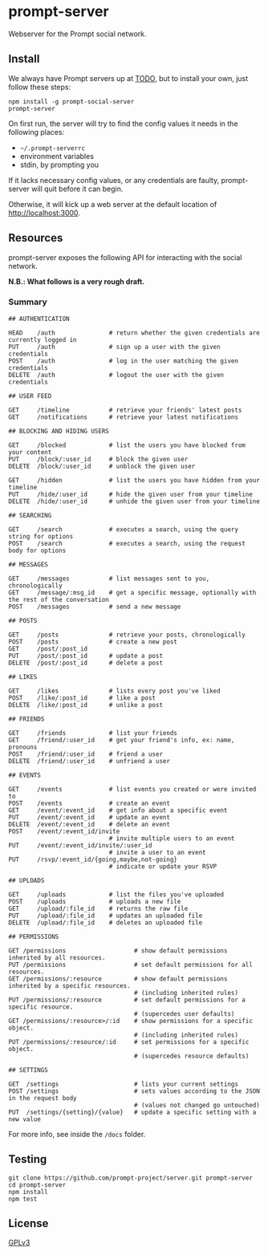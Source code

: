 # prompt-server

Webserver for the Prompt social network.

## Install

We always have Prompt servers up at [TODO](#TODO), but to install your own, just follow these steps:

    npm install -g prompt-social-server
    prompt-server

On first run, the server will try to find the config values it needs in the following places:

* `~/.prompt-serverrc`
* environment variables
* stdin, by prompting you

If it lacks necessary config values, or any credentials are faulty, prompt-server will quit before it can begin.

Otherwise, it will kick up a web server at the default location of <http://localhost:3000>.

## Resources

prompt-server exposes the following API for interacting with the social network.

**N.B.: What follows is a very rough draft.**

### Summary

```
## AUTHENTICATION

HEAD    /auth               # return whether the given credentials are currently logged in
PUT     /auth               # sign up a user with the given credentials
POST    /auth               # log in the user matching the given credentials
DELETE  /auth               # logout the user with the given credentials

## USER FEED

GET     /timeline           # retrieve your friends' latest posts
GET     /notifications      # retrieve your latest notifications

## BLOCKING AND HIDING USERS

GET     /blocked            # list the users you have blocked from your content
PUT     /block/:user_id     # block the given user
DELETE  /block/:user_id     # unblock the given user

GET     /hidden             # list the users you have hidden from your timeline
PUT     /hide/:user_id      # hide the given user from your timeline
DELETE  /hide/:user_id      # unhide the given user from your timeline

## SEARCHING

GET     /search             # executes a search, using the query string for options
POST    /search             # executes a search, using the request body for options

## MESSAGES

GET     /messages           # list messages sent to you, chronologically
GET     /message/:msg_id    # get a specific message, optionally with the rest of the conversation
POST    /messages           # send a new message

## POSTS

GET     /posts              # retrieve your posts, chronologically
POST    /posts              # create a new post
GET     /post/:post_id      
PUT     /post/:post_id      # update a post
DELETE  /post/:post_id      # delete a post

## LIKES

GET     /likes              # lists every post you've liked
POST    /like/:post_id      # like a post
DELETE  /like/:post_id      # unlike a post

## FRIENDS

GET     /friends            # list your friends
GET     /friend/:user_id    # get your friend's info, ex: name, pronouns
POST    /friend/:user_id    # friend a user
DELETE  /friend/:user_id    # unfriend a user

## EVENTS

GET     /events             # list events you created or were invited to
POST    /events             # create an event
GET     /event/:event_id    # get info about a specific event
PUT     /event/:event_id    # update an event
DELETE  /event/:event_id    # delete an event
POST    /event/:event_id/invite
                            # invite multiple users to an event
PUT     /event/:event_id/invite/:user_id
                            # invite a user to an event
PUT     /rsvp/:event_id/{going,maybe,not-going}
                            # indicate or update your RSVP

## UPLOADS

GET     /uploads            # list the files you've uploaded
POST    /uploads            # uploads a new file
GET     /upload/:file_id    # returns the raw file
PUT     /upload/:file_id    # updates an uploaded file
DELETE  /upload/:file_id    # deletes an uploaded file

## PERMISSIONS

GET /permissions                   # show default permissions inherited by all resources.
PUT /permissions                   # set default permissions for all resources.
GET /permissions/:resource         # show default permissions inherited by a specific resources.
                                   # (including inherited rules)
PUT /permissions/:resource         # set default permissions for a specific resource.
                                   # (supercedes user defaults)
GET /permissions/:resource>/:id    # show permissions for a specific object.
                                   # (including inherited rules)
PUT /permissions/:resource/:id     # set permissions for a specific object.
                                   # (supercedes resource defaults)

## SETTINGS

GET  /settings                     # lists your current settings
POST /settings                     # sets values according to the JSON in the request body
                                   # (values not changed go untouched)
PUT  /settings/{setting}/{value}   # update a specific setting with a new value
```

For more info, see inside the `/docs` folder.

## Testing

    git clone https://github.com/prompt-project/server.git prompt-server
    cd prompt-server
    npm install
    npm test

## License

[GPLv3](http://opensource.org/licenses/GPL-3.0)
